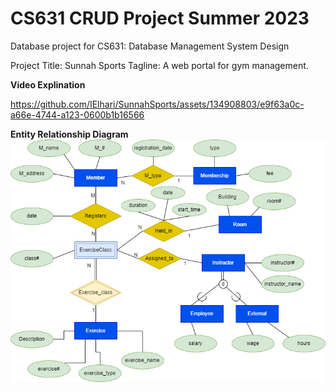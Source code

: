 # CS631 CRUD Project Summer 2023
Database project for CS631: Database Management System Design

Project Title: Sunnah Sports
Tagline: A web portal for gym management.

**Video Explination**


https://github.com/IElhari/SunnahSports/assets/134908803/e9f63a0c-a66e-4744-a123-0600b1b16566


**Entity Relationship Diagram**
![Entity-Relationship Diagram](/CS631%20Project%20ER%20Diagram.png)
